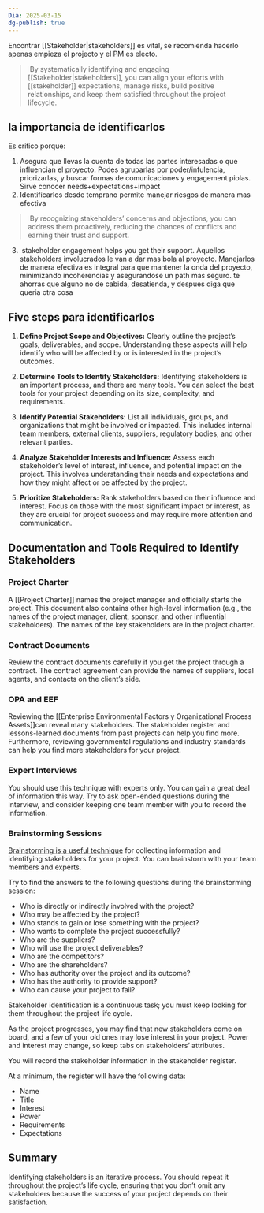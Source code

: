 ```yaml
---
Dia: 2025-03-15
dg-publish: true
---
```

Encontrar [[Stakeholder|stakeholders]] es vital, se recomienda hacerlo apenas empieza el projecto y el PM es electo. 

> By systematically identifying and engaging [[Stakeholder|stakeholders]], you can align your efforts with [[stakeholder]] expectations, manage risks, build positive relationships, and keep them satisfied throughout the project lifecycle.


## la importancia de identificarlos

Es critico porque: 
1. Asegura que llevas la cuenta de todas las partes interesadas o que influencian el proyecto. Podes agruparlas por poder/infulencia, priorizarlas, y buscar formas de comunicaciones y engagement piolas. Sirve conocer needs+expectations+impact 
2. Identificarlos desde temprano permite manejar riesgos de manera mas efectiva
>  By recognizing stakeholders’ concerns and objections, you can address them proactively, reducing the chances of conflicts and earning their trust and support.
3.  stakeholder engagement helps you get their support. Aquellos stakeholders involucrados le van a dar mas bola al proyecto. Manejarlos de manera efectiva es integral para que mantener la onda del proyecto, minimizando incoherencias y asegurandose un path mas seguro. te ahorras que alguno no de cabida, desatienda, y despues diga que queria otra cosa
## Five steps para identificarlos 
1. **Define Project Scope and Objectives:** Clearly outline the project’s goals, deliverables, and scope. Understanding these aspects will help identify who will be affected by or is interested in the project’s outcomes.

2. **Determine Tools to Identify Stakeholders:** Identifying stakeholders is an important process, and there are many tools. You can select the best tools for your project depending on its size, complexity, and requirements.

3. **Identify Potential Stakeholders:** List all individuals, groups, and organizations that might be involved or impacted. This includes internal team members, external clients, suppliers, regulatory bodies, and other relevant parties.

4. **Analyze Stakeholder Interests and Influence:** Assess each stakeholder’s level of interest, influence, and potential impact on the project. This involves understanding their needs and expectations and how they might affect or be affected by the project.

5. **Prioritize Stakeholders:** Rank stakeholders based on their influence and interest. Focus on those with the most significant impact or interest, as they are crucial for project success and may require more attention and communication.


## Documentation and Tools Required to Identify Stakeholders

### Project Charter

A [[Project Charter]] names the project manager and officially starts the project. This document also contains other high-level information (e.g., the names of the project manager, client, sponsor, and other influential stakeholders). The names of the key stakeholders are in the project charter.

### Contract Documents

Review the contract documents carefully if you get the project through a contract. The contract agreement can provide the names of suppliers, local agents, and contacts on the client’s side.

### OPA and EEF

Reviewing the [[Enterprise Environmental Factors  y Organizational Process Assets]]can reveal many stakeholders. The stakeholder register and lessons-learned documents from past projects can help you find more. Furthermore, reviewing governmental regulations and industry standards can help you find more stakeholders for your project.

### Expert Interviews

You should use this technique with experts only. You can gain a great deal of information this way. Try to ask open-ended questions during the interview, and consider keeping one team member with you to record the information.

### Brainstorming Sessions

[Brainstorming is a useful technique](https://pmstudycircle.com/brainstorming-session/) for collecting information and identifying stakeholders for your project. You can brainstorm with your team members and experts.

Try to find the answers to the following questions during the brainstorming session:

- Who is directly or indirectly involved with the project?
- Who may be affected by the project?
- Who stands to gain or lose something with the project?
- Who wants to complete the project successfully?
- Who are the suppliers?
- Who will use the project deliverables?
- Who are the competitors?
- Who are the shareholders?
- Who has authority over the project and its outcome?
- Who has the authority to provide support?
- Who can cause your project to fail?

Stakeholder identification is a continuous task; you must keep looking for them throughout the project life cycle.

As the project progresses, you may find that new stakeholders come on board, and a few of your old ones may lose interest in your project. Power and interest may change, so keep tabs on stakeholders’ attributes.

You will record the stakeholder information in the stakeholder register.

At a minimum, the register will have the following data:

- Name
- Title
- Interest
- Power
- Requirements
- Expectations

## Summary

Identifying stakeholders is an iterative process. You should repeat it throughout the project’s life cycle, ensuring that you don’t omit any stakeholders because the success of your project depends on their satisfaction.